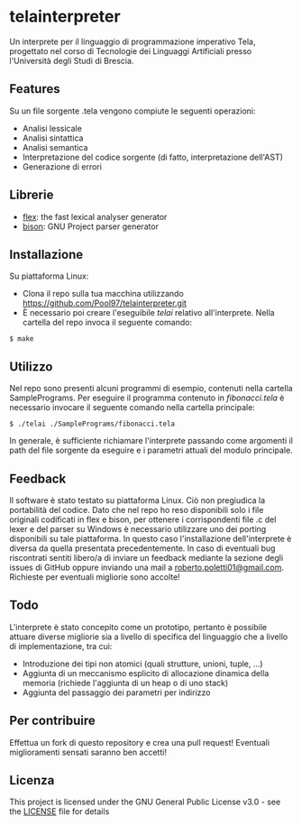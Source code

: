 # telainterpreter
Un interprete per il linguaggio di programmazione imperativo Tela, progettato nel corso di Tecnologie dei Linguaggi Artificiali presso l'Università degli Studi di Brescia.

## Features
Su un file sorgente .tela vengono compiute le seguenti operazioni:
* Analisi lessicale
* Analisi sintattica
* Analisi semantica
* Interpretazione del codice sorgente (di fatto, interpretazione dell'AST)
* Generazione di errori

## Librerie 
* [flex](https://github.com/westes/flex/): the fast lexical analyser generator 
* [bison](https://www.gnu.org/software/bison/): GNU Project parser generator

## Installazione
Su piattaforma Linux:

* Clona il repo sulla tua macchina utilizzando https://github.com/Pool97/telainterpreter.git
* È necessario poi creare l'eseguibile *telai* relativo all'interprete. Nella cartella del repo invoca il seguente comando: 
```
$ make
```
## Utilizzo
Nel repo sono presenti alcuni programmi di esempio, contenuti nella cartella SamplePrograms. Per eseguire il programma contenuto in *fibonacci.tela* è necessario invocare il seguente comando nella cartella principale: 
```
$ ./telai ./SamplePrograms/fibonacci.tela
```
In generale, è sufficiente richiamare l'interprete passando come argomenti il path del file sorgente da eseguire e i parametri attuali del modulo principale.

## Feedback
Il software è stato testato su piattaforma Linux. Ciò non pregiudica la portabilità del codice. Dato che nel repo ho reso disponibili solo i file originali codificati in flex e bison, per ottenere i corrispondenti file .c del lexer e del parser su Windows è necessario utilizzare uno dei porting disponibili su tale piattaforma. In questo caso l'installazione dell'interprete è diversa da quella presentata precedentemente.
In caso di eventuali bug riscontrati sentiti libero/a di inviare un feedback mediante la sezione degli issues di GitHub oppure inviando una mail a [roberto.poletti01@gmail.com](mailto:roberto.poletti01@gmail.com). Richieste per eventuali migliorie sono accolte!

## Todo
L'interprete è stato concepito come un prototipo, pertanto è possibile attuare diverse migliorie sia a livello di specifica del linguaggio che a livello di implementazione, tra cui:

* Introduzione dei tipi non atomici (quali strutture, unioni, tuple, ...)
* Aggiunta di un meccanismo esplicito di allocazione dinamica della memoria (richiede l'aggiunta di un heap o di uno stack)
* Aggiunta del passaggio dei parametri per indirizzo

## Per contribuire
Effettua un fork di questo repository e crea una pull request! Eventuali miglioramenti sensati saranno ben accetti!

## Licenza

This project is licensed under the GNU General Public License v3.0 - see the [LICENSE](LICENSE) file for details
